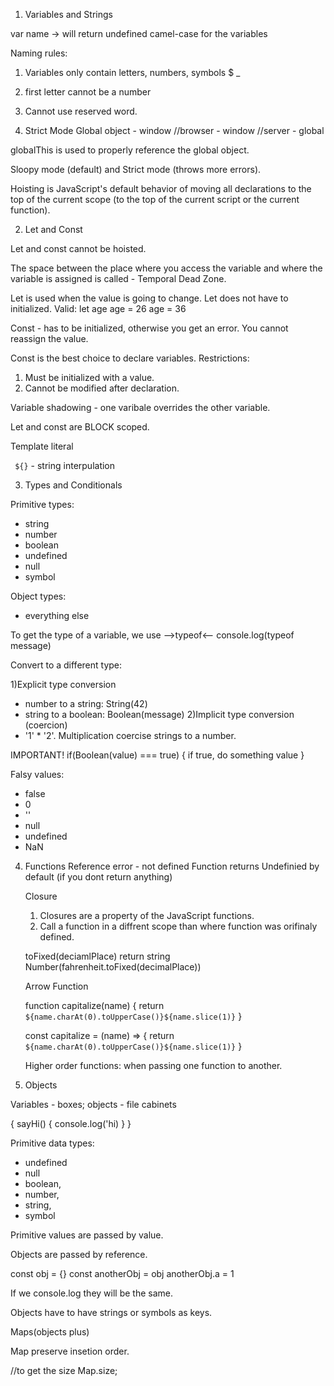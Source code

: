 1. Variables and Strings

var name -> will return undefined
camel-case for the variables

Naming rules:

1.  Variables only contain letters, numbers, symbols $ \_
2.  first letter cannot be a number
3.  Cannot use reserved word.

4.  Strict Mode
    Global object - window
    //browser - window
    //server - global

globalThis is used to properly reference the global object.

Sloopy mode (default) and Strict mode (throws more errors).

Hoisting is JavaScript's default behavior of moving all declarations to the top of the current scope (to the top of the current script or the current function).

2. Let and Const

Let and const cannot be hoisted.

The space between the place where you access the variable and where the variable is assigned is called - Temporal Dead Zone.

Let is used when the value is going to change. Let does not have to initialized.
Valid:
let age
age = 26
age = 36

Const - has to be initialized, otherwise you get an error. You cannot reassign the value.

Const is the best choice to declare variables.
Restrictions:

1. Must be initialized with a value.
2. Cannot be modified after declaration.

Variable shadowing - one varibale overrides the other variable.

Let and const are BLOCK scoped.

Template literal

` ${}` - string interpulation

3. Types and Conditionals

Primitive types:

- string
- number
- boolean
- undefined
- null
- symbol

Object types:

- everything else

To get the type of a variable, we use -->typeof<--
console.log(typeof message)

Convert to a different type:

1)Explicit type conversion

- number to a string: String(42)
- string to a boolean: Boolean(message)
  2)Implicit type conversion (coercion)
- '1' \* '2'. Multiplication coercise strings to a number.

IMPORTANT!
if(Boolean(value) === true) {
if true, do something value
}

Falsy values:

- false
- 0
- ''
- null
- undefined
- NaN

4. Functions
   Reference error - not defined
   Function returns Undefinied by default (if you dont return anything)

   Closure

   1. Closures are a property of the JavaScript functions.
   2. Call a function in a diffrent scope than where function was orifinaly defined.

   toFixed(deciamlPlace) return string
   Number(fahrenheit.toFixed(decimalPlace))

   Arrow Function

   function capitalize(name) {
   return `${name.charAt(0).toUpperCase()}${name.slice(1)}`
   }

   const capitalize = (name) => {
   return `${name.charAt(0).toUpperCase()}${name.slice(1)}`
   }

   Higher order functions: when passing one function to another.

5. Objects

Variables - boxes; objects - file cabinets

{
sayHi() {
console.log('hi)
}
}

Primitive data types:

- undefined
- null
- boolean,
- number,
- string,
- symbol

Primitive values are passed by value.

Objects are passed by reference.

const obj = {}
const anotherObj = obj
anotherObj.a = 1

If we console.log they will be the same.

Objects have to have strings or symbols as keys.

Maps(objects plus)

Map preserve insetion order.

//to get the size
Map.size;
